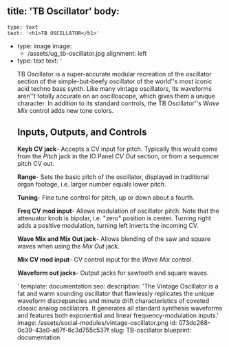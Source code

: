 title: 'TB Oscillator'
body:
  -
    type: text
    text: '<h1>TB OSCILLATOR</h1>'
  -
    type: image
    image:
      - /assets/ug_tb-oscillator.jpg
    alignment: left
  -
    type: text
    text: '<p>TB Oscillator is a super-accurate modular recreation of the oscillator section of the simple-but-beefy oscillator of the world''s most iconic acid techno bass synth. Like many vintage oscillators, its waveforms aren''t totally accurate on an oscilloscope, which gives them a unique character. In addition to its standard controls, the TB Oscillator''s W<em>ave Mix</em> control adds new tone colors.</p><h2>Inputs, Outputs, and Controls</h2><p><strong>Keyb CV jack</strong>- Accepts a CV input for pitch. Typically this would come from the <em>Pitch</em> jack in the IO Panel <em>CV Out</em>&nbsp;section, or from a sequencer pitch CV out.</p><p><strong>Range</strong>- Sets the basic pitch of the oscillator, displayed in traditional organ footage, i.e. larger number equals lower pitch.&nbsp;</p><p><strong>Tuning</strong>- Fine tune control for pitch, up or down about a fourth.&nbsp;</p><p><strong>Freq CV mod input</strong>- Allows modulation of oscillator pitch. Note that the attenuator knob is bipolar, i.e. "zero" position is center. Turning right adds a positive modulation, turning left inverts the incoming CV.&nbsp;</p><p><strong>Wave Mix and Mix Out jack</strong>- Allows blending of the saw and square waves when using the <em>Mix Out </em>jack.</p><p><strong>Mix CV mod input</strong>- CV control input for the <em>Wave Mix </em>control.&nbsp;</p><p><strong>Waveform out jacks</strong>- Output jacks for sawtooth and square waves.&nbsp;</p>'
template: documentation
seo:
  description: 'The Vintage Oscillator is a fat and warm sounding oscillator that flawlessly replicates the unique waveform discrepancies and minute drift characteristics of coveted classic analog oscillators. It generates all standard synthesis waveforms and features both exponential and linear frequency-modulation inputs.'
  image: /assets/social-modules/vintage-oscillator.png
id: 073dc268-0c39-43a0-a67f-6c3d755c537f
slug: TB-oscillator
blueprint: documentation
